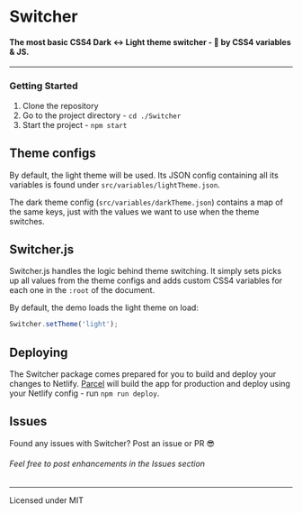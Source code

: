 # Switcher
#### The most basic CSS4 Dark ↔ Light theme switcher - 🚀 by CSS4 variables & JS.

---

### Getting Started

1. Clone the repository
2. Go to the project directory - `cd ./Switcher`
3. Start the project - `npm start`

## Theme configs

By default, the light theme will be used. Its JSON config containing all its variables is found under `src/variables/lightTheme.json`.

The dark theme config (`src/variables/darkTheme.json`) contains a map of the same keys, just with the values we want to use when the theme switches.

## Switcher.js

Switcher.js handles the logic behind theme switching. It simply sets picks up all values from the theme configs and adds custom CSS4 variables for each one in the `:root` of the document.

By default, the demo loads the light theme on load:
```js
Switcher.setTheme('light');
```

## Deploying

The Switcher package comes prepared for you to build and deploy your changes to Netlify. [Parcel](https://parceljs.org/) will build the app for production and deploy using your Netlify config - run `npm run deploy`.

## Issues
Found any issues with Switcher? Post an issue or PR 😎

###### Feel free to post enhancements in the Issues section

---

Licensed under MIT
